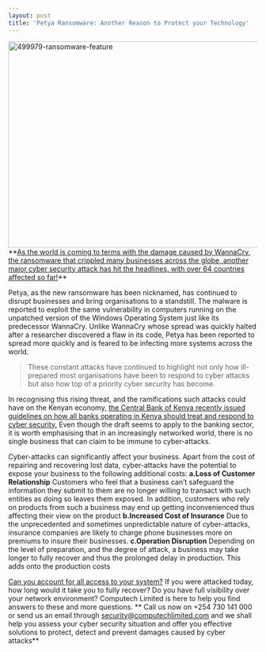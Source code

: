 ```yaml
---
layout: post
title: 'Petya Ransomware: Another Reason to Protect your Technology'
---
```

<img class="aligncenter size-full wp-image-228" src="http://blog.computechlimited.com/wp-content/uploads/2017/06/499979-ransomware-feature.jpg" alt="499979-ransomware-feature" width="740" height="416" />
**<a href="http://www.bbc.com/news/technology-40416611" target="_blank">As the world is coming to terms with the damage caused by WannaCry, the ransomware that crippled many businesses across the globe, another major cyber security attack has hit the headlines, with over 64 countries affected so far!</a>**

Petya, as the new ransomware has been nicknamed, has continued to disrupt businesses and bring organisations to a standstill. The malware is reported to exploit the same vulnerability in computers running on the unpatched version of the Windows Operating System just like its predecessor WannaCry. Unlike WannaCry whose spread was quickly halted after a researcher discovered a flaw in its code, Petya has been reported to spread more quickly and is feared to be infecting more systems across the world.
<blockquote>These constant attacks have continued to highlight not only how ill-prepared most organisations have been to respond to cyber attacks but also how top of a priority cyber security has become.</blockquote>
In recognising this rising threat, and the ramifications such attacks could have on the Kenyan economy, <a href="https://www.centralbank.go.ke/2017/06/20/draft-cbk-guidance-note-on-cyber-risk-june-2017/" target="_blank">the Central Bank of Kenya recently issued guidelines on how all banks operating in Kenya should treat and respond to cyber security.</a> Even though the draft seems to apply to the banking sector, it is worth emphasising that in an increasingly networked world, there is no single business that can claim to be immune to cyber-attacks.

Cyber-attacks can significantly affect your business. Apart from the cost of repairing and recovering lost data, cyber-attacks have the potential to expose your business to the following additional costs:
**a.Loss of Customer Relationship**
Customers who feel that a business can’t safeguard the information they submit to them are no longer willing to transact with such entities as doing so leaves them exposed. In addition, customers who rely on products from such a business may end up getting inconvenienced thus affecting their view on the product
**b.Increased Cost of Insurance**
Due to the unprecedented and sometimes unpredictable nature of cyber-attacks, insurance companies are likely to charge phone businesses more on premiums to insure their businesses.
**c.Operation Disruption**
Depending on the level of preparation, and the degree of attack, a business may take longer to fully recover and thus the prolonged delay in production. This adds onto the production costs

<a href="http://www.computechlimited.com/AccessControl.html" target="_blank">Can you account for all access to your system?</a> If you were attacked today, how long would it take you to fully recover? Do you have full visibility over your network environment? Computech Limited is here to help you find answers to these and more questions. **
Call us now on +254 730 141 000 or send us an email through security@computechlimited.com and we shall help you assess your cyber security situation and offer you effective solutions to protect, detect and prevent damages caused by cyber attacks**